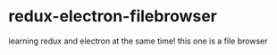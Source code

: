 # redux-electron-filebrowser
learning redux and electron at the same time!  this one is a file browser
